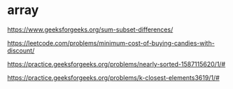 # array

https://www.geeksforgeeks.org/sum-subset-differences/

https://leetcode.com/problems/minimum-cost-of-buying-candies-with-discount/

https://practice.geeksforgeeks.org/problems/nearly-sorted-1587115620/1/#

https://practice.geeksforgeeks.org/problems/k-closest-elements3619/1/#
